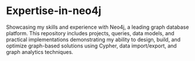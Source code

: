 # Expertise-in-neo4j
Showcasing my skills and experience with Neo4j, a leading graph database platform. This repository includes projects, queries, data models, and practical implementations demonstrating my ability to design, build, and optimize graph-based solutions using Cypher, data import/export, and graph analytics techniques.
